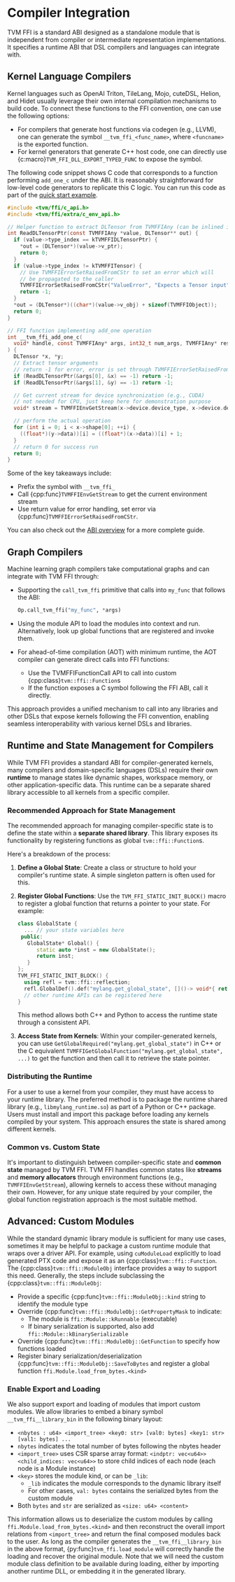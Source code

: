<!--- Licensed to the Apache Software Foundation (ASF) under one -->
<!--- or more contributor license agreements.  See the NOTICE file -->
<!--- distributed with this work for additional information -->
<!--- regarding copyright ownership.  The ASF licenses this file -->
<!--- to you under the Apache License, Version 2.0 (the -->
<!--- "License"); you may not use this file except in compliance -->
<!--- with the License.  You may obtain a copy of the License at -->

<!---   http://www.apache.org/licenses/LICENSE-2.0 -->

<!--- Unless required by applicable law or agreed to in writing, -->
<!--- software distributed under the License is distributed on an -->
<!--- "AS IS" BASIS, WITHOUT WARRANTIES OR CONDITIONS OF ANY -->
<!--- KIND, either express or implied.  See the License for the -->
<!--- specific language governing permissions and limitations -->
<!--- under the License. -->

# Compiler Integration

TVM FFI is a standard ABI designed as a standalone module
that is independent from compiler or intermediate representation implementations.
It specifies a runtime ABI that DSL compilers and languages can integrate with.

## Kernel Language Compilers

Kernel languages such as OpenAI Triton, TileLang, Mojo, cuteDSL, Helion,
and Hidet usually leverage their own internal compilation mechanisms to
build code. To connect these functions to the FFI convention, one can use the
following options:

- For compilers that generate host functions via codegen (e.g., LLVM), one can
  generate the symbol `__tvm_ffi_<func_name>`, where `<funcname>` is the exported
  function.
- For kernel generators that generate C++ host code, one can directly
  use {c:macro}`TVM_FFI_DLL_EXPORT_TYPED_FUNC` to expose the symbol.

The following code snippet shows C code that corresponds to a
function performing `add_one_c` under the ABI. It is reasonably straightforward for
low-level code generators to replicate this C logic.
You can run this code as part of the [quick start example](https://github.com/apache/tvm-ffi/tree/dev/examples/quick_start).

```c
#include <tvm/ffi/c_api.h>
#include <tvm/ffi/extra/c_env_api.h>

// Helper function to extract DLTensor from TVMFFIAny (can be inlined into generated code)
int ReadDLTensorPtr(const TVMFFIAny *value, DLTensor** out) {
  if (value->type_index == kTVMFFIDLTensorPtr) {
    *out = (DLTensor*)(value->v_ptr);
    return 0;
  }
  if (value->type_index != kTVMFFITensor) {
    // Use TVMFFIErrorSetRaisedFromCStr to set an error which will
    // be propagated to the caller
    TVMFFIErrorSetRaisedFromCStr("ValueError", "Expects a Tensor input");
    return -1;
  }
  *out = (DLTensor*)((char*)(value->v_obj) + sizeof(TVMFFIObject));
  return 0;
}

// FFI function implementing add_one operation
int __tvm_ffi_add_one_c(
  void* handle, const TVMFFIAny* args, int32_t num_args, TVMFFIAny* result
) {
  DLTensor *x, *y;
  // Extract tensor arguments
  // return -1 for error, error is set through TVMFFIErrorSetRaisedFromCStr
  if (ReadDLTensorPtr(&args[0], &x) == -1) return -1;
  if (ReadDLTensorPtr(&args[1], &y) == -1) return -1;

  // Get current stream for device synchronization (e.g., CUDA)
  // not needed for CPU, just keep here for demonstration purpose
  void* stream = TVMFFIEnvGetStream(x->device.device_type, x->device.device_id);

  // perform the actual operation
  for (int i = 0; i < x->shape[0]; ++i) {
    ((float*)(y->data))[i] = ((float*)(x->data))[i] + 1;
  }
  // return 0 for success run
  return 0;
}
```

Some of the key takeaways include:

- Prefix the symbol with `__tvm_ffi_`
- Call {cpp:func}`TVMFFIEnvGetStream` to get the current environment stream
- Use return value for error handling, set error via {cpp:func}`TVMFFIErrorSetRaisedFromCStr`.

You can also check out the [ABI overview](../concepts/abi_overview.md) for a more complete guide.

## Graph Compilers

Machine learning graph compilers take computational graphs and can integrate with TVM FFI through:

- Supporting the `call_tvm_ffi` primitive that calls into `my_func` that follows the ABI:

  ```python
  Op.call_tvm_ffi("my_func", *args)
  ```

- Using the module API to load the modules into context and run. Alternatively, look up
  global functions that are registered and invoke them.
- For ahead-of-time compilation (AOT) with minimum runtime, the AOT compiler can generate
  direct calls into FFI functions:
  - Use the TVMFFIFunctionCall API to call into custom {cpp:class}`tvm::ffi::Function`s
  - If the function exposes a C symbol following the FFI ABI, call it directly.

This approach provides a unified mechanism to call into any libraries and other DSLs
that expose kernels following the FFI convention, enabling seamless interoperability
with various kernel DSLs and libraries.

## Runtime and State Management for Compilers

While TVM FFI provides a standard ABI for compiler-generated kernels, many compilers and domain-specific languages
(DSLs) require their own **runtime** to manage states like dynamic shapes, workspace memory, or other
application-specific data. This runtime can be a separate shared library accessible to all kernels from a specific
compiler.

### Recommended Approach for State Management

The recommended approach for managing compiler-specific state is to define the state within a **separate shared library**.
This library exposes its functionality by registering functions as global `tvm::ffi::Function`s.

Here's a breakdown of the process:

1. **Define a Global State**: Create a class or structure to hold your compiler's runtime state. A simple singleton pattern is often used for this.
2. **Register Global Functions**: Use the `TVM_FFI_STATIC_INIT_BLOCK()` macro to register a global function that returns a pointer to your state. For example:

   ```c++
   class GlobalState {
     ... // your state variables here
    public:
      GlobalState* Global() {
         static auto *inst = new GlobalState();
         return inst;
      }
   };
   TVM_FFI_STATIC_INIT_BLOCK() {
     using refl = tvm::ffi::reflection;
     refl.GlobalDef().def("mylang.get_global_state", []()-> void*{ return GlobalState::Global()});
     // other runtime APIs can be registered here
   }
   ```

   This method allows both C++ and Python to access the runtime state through a consistent API.
3. **Access State from Kernels**: Within your compiler-generated kernels, you can use
    `GetGlobalRequired("mylang.get_global_state")` in C++ or the C equivalent
    `TVMFFIGetGlobalFunction("mylang.get_global_state", ...)` to get the function and then call it to retrieve the state
    pointer.

### Distributing the Runtime

For a user to use a kernel from your compiler, they must have access to your runtime library. The preferred method is to
package the runtime shared library (e.g., `libmylang_runtime.so`) as part of a Python or C++ package. Users must install
and import this package before loading any kernels compiled by your system.
This approach ensures the state is shared among different kernels.

### Common vs. Custom State

It's important to distinguish between compiler-specific state and **common state** managed by TVM FFI. TVM FFI handles
common states like **streams** and **memory allocators** through environment functions (e.g., `TVMFFIEnvGetStream`),
allowing kernels to access these without managing their own. However, for any unique state required by your compiler,
the global function registration approach is the most suitable method.

## Advanced: Custom Modules

While the standard dynamic library module is sufficient for many use cases,
sometimes it may be helpful to package a custom runtime module that wraps over a driver API.
For example, using `cuModuleLoad` explicitly to load generated PTX code and expose it as an {cpp:class}`tvm::ffi::Function`.
The {cpp:class}`tvm::ffi::ModuleObj` interface provides a way to support this need.
Generally, the steps include subclassing the {cpp:class}`tvm::ffi::ModuleObj`:

- Provide a specific {cpp:func}`tvm::ffi::ModuleObj::kind` string to identify the module type
- Override {cpp:func}`tvm::ffi::ModuleObj::GetPropertyMask` to indicate:
  - The module is `ffi::Module::kRunnable` (executable)
  - If binary serialization is supported, also add `ffi::Module::kBinarySerializable`
- Override {cpp:func}`tvm::ffi::ModuleObj::GetFunction` to specify how functions loaded
- Register binary serialization/deserialization {cpp:func}`tvm::ffi::ModuleObj::SaveToBytes` and register a global
  function `ffi.Module.load_from_bytes.<kind>`

### Enable Export and Loading

We also support export and loading of modules that import custom modules.
We allow libraries to embed a binary symbol `__tvm_ffi__library_bin` in the following binary layout:

- `<nbytes : u64> <import_tree> <key0: str> [val0: bytes] <key1: str> [val1: bytes] ...`
- `nbytes` indicates the total number of bytes following the nbytes header
- `<import_tree>` uses CSR sparse array format: `<indptr: vec<u64>> <child_indices: vec<u64>>`
  to store child indices of each node (each node is a Module instance)
- `<key>` stores the module kind, or can be `_lib`:
  - `_lib` indicates the module corresponds to the dynamic library itself
  - For other cases, `val: bytes` contains the serialized bytes from the custom module
- Both `bytes` and `str` are serialized as `<size: u64> <content>`

This information allows us to deserialize the custom modules by calling `ffi.Module.load_from_bytes.<kind>` and then reconstruct
the overall import relations from `<import_tree>` and return the final composed modules back to the user.
As long as the compiler generates the `__tvm_ffi__library_bin` in the above format, {py:func}`tvm_ffi.load_module` will correctly
handle the loading and recover the original module. Note that we will need the custom module class definition to be available
during loading, either by importing another runtime DLL, or embedding it in the generated library.
